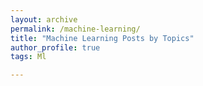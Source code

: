 ```yaml
---
layout: archive
permalink: /machine-learning/
title: "Machine Learning Posts by Topics"
author_profile: true
tags: Ml

---
```

